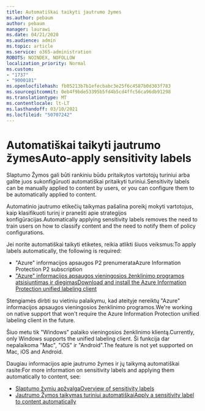 ```yaml
---
title: Automatiškai taikyti jautrumo žymes
ms.author: pebaum
author: pebaum
manager: laurawi
ms.date: 04/21/2020
ms.audience: admin
ms.topic: article
ms.service: o365-administration
ROBOTS: NOINDEX, NOFOLLOW
localization_priority: Normal
ms.custom:
- "1737"
- "9000181"
ms.openlocfilehash: fb05213b7b1efecbabc3e25f6c4587b0d303f783
ms.sourcegitcommit: 0eb4f9bde53395b5fd4b5cd4ffc56ca96db91298
ms.translationtype: MT
ms.contentlocale: lt-LT
ms.lasthandoff: 03/10/2021
ms.locfileid: "50707242"
---
```

# <a name="auto-apply-sensitivity-labels"></a><span data-ttu-id="26151-102">Automatiškai taikyti jautrumo žymes</span><span class="sxs-lookup"><span data-stu-id="26151-102">Auto-apply sensitivity labels</span></span>

<span data-ttu-id="26151-103">Slaptumo Žymos gali būti rankiniu būdu pritaikytos vartotojų turiniui arba galite juos sukonfigūruoti automatiškai pritaikyti turiniui.</span><span class="sxs-lookup"><span data-stu-id="26151-103">Sensitivity labels can be manually applied to content by users, or you can configure them to be automatically applied to content.</span></span>

<span data-ttu-id="26151-104">Automatinio jautrumo etikečių taikymas pašalina poreikį mokyti vartotojus, kaip klasifikuoti turinį ir pranešti apie strategijos konfigūracijas.</span><span class="sxs-lookup"><span data-stu-id="26151-104">Automatically applying sensitivity labels removes the need to train users on how to classify content and the need to notify them of policy configurations.</span></span>

<span data-ttu-id="26151-105">Jei norite automatiškai taikyti etiketes, reikia atlikti šiuos veiksmus:</span><span class="sxs-lookup"><span data-stu-id="26151-105">To apply labels automatically, the following is required:</span></span>

- <span data-ttu-id="26151-106">"Azure" informacijos apsaugos P2 prenumerata</span><span class="sxs-lookup"><span data-stu-id="26151-106">Azure Information Protection P2 subscription</span></span>
- [<span data-ttu-id="26151-107">"Azure" informacijos apsaugos vieningosios ženklinimo programos atsisiuntimas ir diegimas</span><span class="sxs-lookup"><span data-stu-id="26151-107">Download and install the Azure Information Protection unified labeling client</span></span>](https://docs.microsoft.com/azure/information-protection/rms-client/install-unifiedlabelingclient-app)

<span data-ttu-id="26151-108">Stengiamės dirbti su vietiniu palaikymu, kad ateityje nereiktų "Azure" informacijos apsaugos vieningosios ženklinimo programos.</span><span class="sxs-lookup"><span data-stu-id="26151-108">We're working on native support that won't require the Azure Information Protection unified labeling client in the future.</span></span>

<span data-ttu-id="26151-109">Šiuo metu tik "Windows" palaiko vieningosios ženklinimo klientą.</span><span class="sxs-lookup"><span data-stu-id="26151-109">Currently, only Windows supports the unified labeling client.</span></span>  <span data-ttu-id="26151-110">Ši funkcija dar nepalaikoma "Mac", "iOS" ir "Android".</span><span class="sxs-lookup"><span data-stu-id="26151-110">The feature is not yet supported on Mac, iOS and Android.</span></span>

<span data-ttu-id="26151-111">Daugiau informacijos apie jautrumo žymes ir jų taikymą automatiškai rasite:</span><span class="sxs-lookup"><span data-stu-id="26151-111">For more information on sensitivity labels and applying them automatically to content,  see:</span></span>

- [<span data-ttu-id="26151-112">Slaptumo žymių apžvalga</span><span class="sxs-lookup"><span data-stu-id="26151-112">Overview of sensitivity labels</span></span>](https://docs.microsoft.com/microsoft-365/compliance/sensitivity-labels)
- [<span data-ttu-id="26151-113">Jautrumo Žymos taikymas turiniui automatiškai</span><span class="sxs-lookup"><span data-stu-id="26151-113">Apply a sensitivity label to content automatically</span></span>](https://docs.microsoft.com/microsoft-365/compliance/apply-sensitivity-label-automatically)